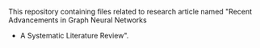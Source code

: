 This repository containing files related to research article named "Recent Advancements in Graph Neural Networks
- A Systematic Literature Review". 
